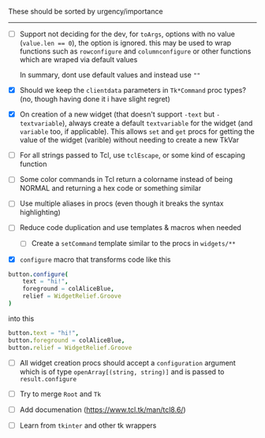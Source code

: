 These should be sorted by urgency/importance

---

- [ ] Support not deciding for the dev, for `toArgs`, options with no value (`value.len == 0`), the option is ignored. this may be used to wrap functions such as `rowconfigure` and `columnconfigure` or other functions which are wraped via default values
    
    In summary, dont use default values and instead use `""`

- [x] Should we keep the `clientdata` parameters in `Tk*Command` proc types? (no, though having done it i have slight regret)

- [x] On creation of a new widget (that doesn't support `-text` but `-textvariable`), always create a default `textvariable` for the widget (and `variable` too, if applicable). This allows `set` and `get` procs for getting the value of the widget (varible) without needing to create a new TkVar

- [ ] For all strings passed to Tcl, use `tclEscape`, or some kind of escaping function

- [ ] Some color commands in Tcl return a colorname instead of being NORMAL and returning a hex code or something similar

- [ ] Use multiple aliases in procs (even though it breaks the syntax highlighting)

- [ ] Reduce code duplication and use templates & macros when needed
    - [ ] Create a `setCommand` template similar to the procs in `widgets/**`

- [x] `configure` macro that transforms code like this

```nim
button.configure(
    text = "hi!",
    foreground = colAliceBlue,
    relief = WidgetRelief.Groove
)
```

into this

```nim
button.text = "hi!",
button.foreground = colAliceBlue,
button.relief = WidgetRelief.Groove
```

- [ ] All widget creation procs should accept a `configuration` argument which is of type `openArray[(string, string)]` and is passed to `result.configure`

- [ ] Try to merge `Root` and `Tk`

- [ ] Add documenation (<https://www.tcl.tk/man/tcl8.6/>)

- [ ] Learn from `tkinter` and other tk wrappers

